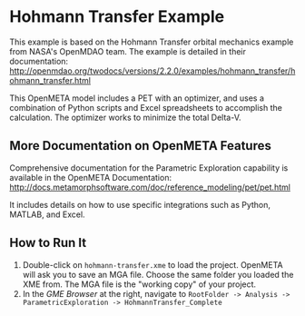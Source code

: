# Hohmann Transfer Example
This example is based on the Hohmann Transfer orbital mechanics example from NASA's OpenMDAO team. The example is detailed in their documentation:
http://openmdao.org/twodocs/versions/2.2.0/examples/hohmann_transfer/hohmann_transfer.html

This OpenMETA model includes a PET with an optimizer, and uses a combination of Python scripts and Excel spreadsheets to accomplish the calculation. The optimizer works to minimize the total Delta-V.

## More Documentation on OpenMETA Features
Comprehensive documentation for the Parametric Exploration capability is available in the OpenMETA Documentation:
http://docs.metamorphsoftware.com/doc/reference_modeling/pet/pet.html

It includes details on how to use specific integrations such as Python, MATLAB, and Excel.

## How to Run It
1. Double-click on `hohmann-transfer.xme` to load the project. OpenMETA will ask you to save an MGA file. Choose the same folder you loaded the XME from. The MGA file is the "working copy" of your project.
2. In the *GME Browser* at the right, navigate to `RootFolder -> Analysis -> ParametricExploration -> HohmannTransfer_Complete`
